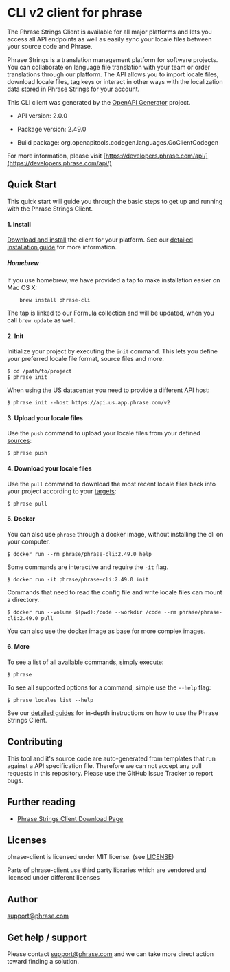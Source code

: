 # CLI v2 client for phrase

The Phrase Strings Client is available for all major platforms and lets you access all API endpoints as well as easily sync your locale files between your source code and Phrase.

Phrase Strings is a translation management platform for software projects. You can collaborate on language file translation with your team or order translations through our platform. The API allows you to import locale files, download locale files, tag keys or interact in other ways with the localization data stored in Phrase Strings for your account.

This CLI client was generated by the [OpenAPI Generator](https://openapi-generator.tech) project.

- API version: 2.0.0
- Package version: 2.49.0

- Build package: org.openapitools.codegen.languages.GoClientCodegen

For more information, please visit [https://developers.phrase.com/api/](https://developers.phrase.com/api/)


## Quick Start

This quick start will guide you through the basic steps to get up and running with the Phrase Strings Client.

#### 1. Install

[Download and install](https://phrase.com/cli) the client for your platform. See our [detailed installation guide](https://support.phrase.com/hc/en-us/articles/5784093863964) for more information.

##### Homebrew

If you use homebrew, we have provided a tap to make installation easier on Mac OS X:

        brew install phrase-cli

The tap is linked to our Formula collection and will be updated, when you call `brew update` as well.

#### 2. Init

Initialize your project by executing the `init` command. This lets you define your preferred locale file format, source files and more.

    $ cd /path/to/project
    $ phrase init

When using the US datacenter you need to provide a different API host:

    $ phrase init --host https://api.us.app.phrase.com/v2

#### 3. Upload your locale files

Use the `push` command to upload your locale files from your defined [sources](https://support.phrase.com/hc/en-us/articles/5784118494492-Modify-the-CLI-Configuration-File-Strings#push-and-pull-0-0):

    $ phrase push

#### 4. Download your locale files

Use the `pull` command to download the most recent locale files back into your project according to your [targets](https://support.phrase.com/hc/en-us/articles/5784118494492-Modify-the-CLI-Configuration-File-Strings#push-and-pull-0-0):

    $ phrase pull

#### 5. Docker

You can also use `phrase` through a docker image, without installing the cli on your computer.

    $ docker run --rm phrase/phrase-cli:2.49.0 help

Some commands are interactive and require the `-it` flag.

    $ docker run -it phrase/phrase-cli:2.49.0 init

Commands that need to read the config file and write locale files can mount a directory.

    $ docker run --volume $(pwd):/code --workdir /code --rm phrase/phrase-cli:2.49.0 pull

You can also use the docker image as base for more complex images.

#### 6. More

To see a list of all available commands, simply execute:

    $ phrase

To see all supported options for a command, simple use the `--help` flag:

    $ phrase locales list --help

See our [detailed guides](https://support.phrase.com/hc/en-us/articles/5808300599068) for in-depth instructions on how to use the Phrase Strings Client.

## Contributing

This tool and it's source code are auto-generated from templates that run against a API specification file. Therefore we can not accept any pull requests in this repository. Please use the GitHub Issue Tracker to report bugs.

## Further reading
* [Phrase Strings Client Download Page](https://phrase.com/cli)

## Licenses

phrase-client is licensed under MIT license. (see [LICENSE](LICENSE))

Parts of phrase-client use third party libraries which are vendored and licensed under different licenses

## Author

support@phrase.com

## Get help / support

Please contact [support@phrase.com](mailto:support@phrase.com?subject=[GitHub]%20phrase-cli) and we can take more direct action toward finding a solution.
